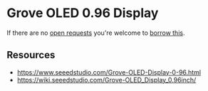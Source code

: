# Grove OLED 0.96 Display
If there are no [open requests](../../../../issues?q=is%3Aissue+is%3Aopen+%22Grove+OLED+0.96+Display%22+in%3Atitle) you're welcome to [borrow this](../../../../issues/new?title=Borrow+request+for+Grove+OLED+0.96+Display&body=1+piece+of+%5Bthis%5D%28..%2Fblob%2Fmain%2F.%2FHardware%2FDisplays%2FGrove_OLED_0.96_Display.md%29+for+~2+weeks.).

## Resources
- https://www.seeedstudio.com/Grove-OLED-Display-0-96.html
- https://wiki.seeedstudio.com/Grove-OLED_Display_0.96inch/
